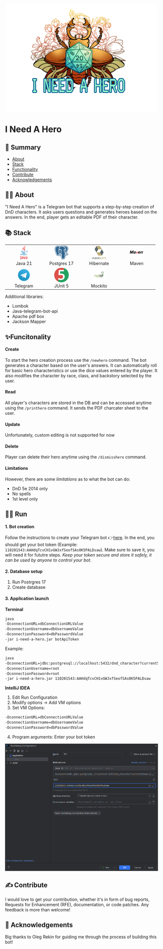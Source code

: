 <p align="center">
    <img src="readmemedia/iNeedAHeroLogo.png" width="500" alt="I need a hero logo">
</p>

# I Need A Hero

## 📜 Summary
- [About](#-about)
- [Stack](#-stack)
- [Functionality](#-functionality)
- [Contribute](#-contribute)
- [Acknowledgements](#-acknowledgements)

## 🧙‍♀️ About
"I Need A Hero" is a Telegram bot that supports a step-by-step creation of DnD characters. It asks users questions and generates heroes based on the answers. In the end, player gets an editable PDF of their character. 

## 📚 Stack
<div align="center">
  <table>
    <tr>
      <!-- Первая строка -->
      <td align="center" width="110">
        <a href="https://www.java.com" target="_blank">
          <img src="readmemedia/java-original-wordmark.svg" width="48" height="48" alt="Java" />
        </a>
        <br>Java 21
      <td align="center" width="110">
        <a href="https://www.postgresql.org/" target="_blank">
          <img src="readmemedia/postgresql-plain.svg" width="48" height="48" alt="Postgres 17" />
        </a>
        <br>Postgres 17
      </td>
      </td>
      <td align="center" width="110">
        <a href="https://hibernate.org/" target="_blank">
          <img src="readmemedia/hibernate-original-wordmark.svg" width="48" height="48" alt="Hibernate" />
        </a>
        <br>Hibernate
      </td>
      <td align="center" width="110">
        <a href="https://maven.apache.org/" target="_blank">
          <img src="readmemedia/maven-original-wordmark.svg" width="48" height="48" alt="Maven" />
        </a>
        <br>Maven
      </td>
    </tr>
    <tr>
      <!-- Вторая строка -->
      <td align="center" width="110">
        <a href="https://web.telegram.org/" target="_blank">
          <img src="readmemedia/Telegram.svg" width="48" height="48" alt="Telegram" />
        </a>
        <br>Telegram
      </td>
          <td align="center" width="110">
        <a href="https://junit.org/junit5/" target="_blank">
          <img src="readmemedia/junit-original.svg" width="48" height="48" alt="JUnit 5" />
        </a>
        <br>JUnit 5
      </td>
      <td align="center" width="110">
        <a href="https://site.mockito.org/" target="_blank">
          <img src="readmemedia/mockito.png" width="48" height="48" alt="Mockito" />
        </a>
        <br>Mockito
      </td>
    </tr>
  </table>
</div>

Additional libraries:
- Lombok
- Java-telegram-bot-api
- Apache pdf box
- Jackson Mapper

## ✨Funcitonality

#### Create
To start the hero creation process use the `/newhero` command. The bot generates a character based on the user's answers. It can automatically roll for basic hero characteristics or use the dice values entered by the player. It also modifies the character by race, class, and backstory selected by the user.

#### Read
All player's characters are stored in the DB and can be accessed anytime using the `/printhero` command. It sends the PDF charcater sheet to the user.

#### Update
Unfortunately, custom editing is not supported for now

#### Delete
Player can delete their hero anytime using the `/dismisshero` command.

#### Limitations
However, there are some *limitations* as to what the bot can do:

- DnD 5e 2014 only
- No spells 
- 1st level only

## 🏃‍♀️ Run

#### 1. Bot creation
Follow the instructions to create your Telegram bot 👉[here](https://core.telegram.org/bots/features#creating-a-new-bot). In the end, you should get your bot token (Example: `110201543:AAHdqTcvCH1vGWJxfSeofSAs0K5PALDsaw`). Make sure to save it, you will need it for fututre steps. *Keep your token secure and store it safely, it can be used by anyone to control your bot*.

#### 2. Database setup
1. Run Postrgres 17
2. Create database

#### 3. Application launch
**Terminal**
```bash
java 
-DconnectionURL=dbConnectionURLValue
-DconnectionUsername=dbUsernameValue
-DconnectionPassword=dbPasswordValue
-jar i-need-a-hero.jar botApiToken
```
Example:

```bash
java 
-DconnectionURL=jdbc:postgresql://localhost:5432/dnd_character?currentSchema=public
-DconnectionUsername=root
-DconnectionPassword=root
-jar i-need-a-hero.jar 110201543:AAHdqTcvCH1vGWJxfSeofSAs0K5PALDsaw
```

**IntelliJ IDEA**
1. Edit Run Configuration
2. Modify options -> Add VM options
3. Set VM Options:
```bash
-DconnectionURL=dbConnectionURLValue
-DconnectionUsername=dbUsernameValue
-DconnectionPassword=dbPasswordValue
```
4. Program arguments: Enter your bot token

<img src="readmemedia/IntelliJConfiguration.PNG" width="600" alt="IntelliJ Setup">

## ✍️ Contribute
I would love to get your contribution, whether it's in form of bug reports, Requests for Enhancement (RFE), documentation, or code patches. Any feedback is more than welcome!

## 🧙 Acknowledgements
Big thanks to Oleg Rekin for guiding me through the process of building this bot!
